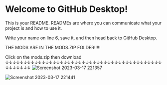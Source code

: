 # Welcome to GitHub Desktop!

This is your README. READMEs are where you can communicate what your project is and how to use it.

Write your name on line 6, save it, and then head back to GitHub Desktop.





THE MODS ARE IN THE MODS.ZIP FOLDER!!!!!
 
 Click on the mods.zip then download ↓↓↓↓↓↓↓↓↓↓↓↓↓↓↓↓↓↓↓↓↓↓↓↓↓↓↓↓↓↓↓↓↓↓↓↓↓↓↓↓↓↓↓↓↓↓↓↓↓↓
![Screenshot 2023-03-17 221357](https://user-images.githubusercontent.com/124786467/226052797-6f014eea-12bf-4315-8d0c-3ff8803eb6d7.png)
 
 ![Screenshot 2023-03-17 221441](https://user-images.githubusercontent.com/124786467/226053303-1b42e132-e0e5-47e9-92e8-0dadd209c8a0.png)
